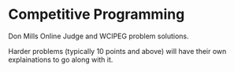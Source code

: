 # Competitive Programming
Don Mills Online Judge and WCIPEG problem solutions. 

Harder problems (typically 10 points and above) will have their own explainations to go along with it.

